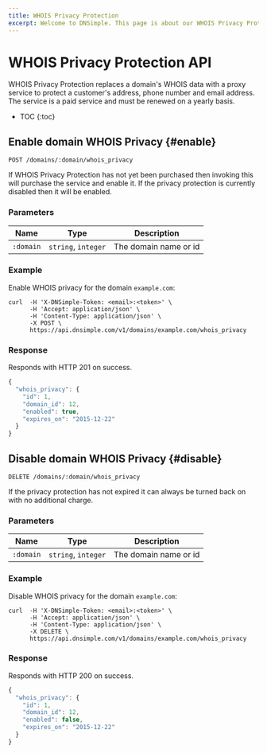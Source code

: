 ```yaml
---
title: WHOIS Privacy Protection
excerpt: Welcome to DNSimple. This page is about our WHOIS Privacy Protection API. Hosted DNS has never been this easy.
---
```


# WHOIS Privacy Protection API

WHOIS Privacy Protection replaces a domain's WHOIS data with a proxy service to protect a customer's address, phone number and email address. The service is a paid service and must be renewed on a yearly basis.

* TOC
{:toc}


## Enable domain WHOIS Privacy {#enable}

    POST /domains/:domain/whois_privacy

If WHOIS Privacy Protection has not yet been purchased then invoking this will purchase the service and enable it.
If the privacy protection is currently disabled then it will be enabled.

### Parameters

Name | Type | Description
-----|------|------------
`:domain` | `string`, `integer` | The domain name or id

### Example

Enable WHOIS privacy for the domain `example.com`:

    curl  -H 'X-DNSimple-Token: <email>:<token>' \
          -H 'Accept: application/json' \
          -H 'Content-Type: application/json' \
          -X POST \
          https://api.dnsimple.com/v1/domains/example.com/whois_privacy

### Response

Responds with HTTP 201 on success.

~~~js
{
  "whois_privacy": {
    "id": 1,
    "domain_id": 12,
    "enabled": true,
    "expires_on": "2015-12-22"
  }
}
~~~


## Disable domain WHOIS Privacy {#disable}

    DELETE /domains/:domain/whois_privacy

If the privacy protection has not expired it can always be turned back on with no additional charge.

### Parameters

Name | Type | Description
-----|------|------------
`:domain` | `string`, `integer` | The domain name or id

### Example

Disable WHOIS privacy for the domain `example.com`:

    curl  -H 'X-DNSimple-Token: <email>:<token>' \
          -H 'Accept: application/json' \
          -H 'Content-Type: application/json' \
          -X DELETE \
          https://api.dnsimple.com/v1/domains/example.com/whois_privacy

### Response

Responds with HTTP 200 on success.

~~~js
{
  "whois_privacy": {
    "id": 1,
    "domain_id": 12,
    "enabled": false,
    "expires_on": "2015-12-22"
  }
}
~~~
